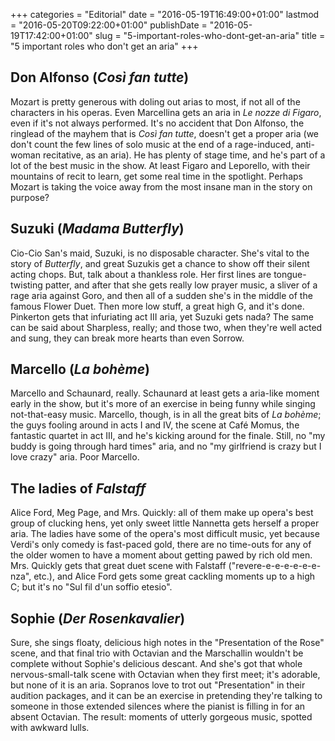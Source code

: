 +++
categories = "Editorial"
date = "2016-05-19T16:49:00+01:00"
lastmod = "2016-05-20T09:22:00+01:00"
publishDate = "2016-05-19T17:42:00+01:00"
slug = "5-important-roles-who-dont-get-an-aria"
title = "5 important roles who don&#039;t get an aria"
+++

## Don Alfonso (*Così fan tutte*)

Mozart is pretty generous with doling out arias to most, if not all of the characters in his operas. Even Marcellina gets an aria in *Le nozze di Figaro*, even if it's not always performed. It's no accident that Don Alfonso, the ringlead of the mayhem that is *Così fan tutte*, doesn't get a proper aria (we don't count the few lines of solo music at the end of a rage-induced, anti-woman recitative, as an aria). He has plenty of stage time, and he's part of a lot of the best music in the show. At least Figaro and Leporello, with their mountains of recit to learn, get some real time in the spotlight. Perhaps Mozart is taking the voice away from the most insane man in the story on purpose?

## Suzuki (*Madama Butterfly*)

Cio-Cio San's maid, Suzuki, is no disposable character. She's vital to the story of *Butterfly*, and great Suzukis get a chance to show off their silent acting chops. But, talk about a thankless role. Her first lines are tongue-twisting patter, and after that she gets really low prayer music, a sliver of a rage aria against Goro, and then all of a sudden she's in the middle of the famous Flower Duet. Then more low stuff, a great high G, and it's done. Pinkerton gets that infuriating act III aria, yet Suzuki gets nada? The same can be said about Sharpless, really; and those two, when they're well acted and sung, they can break more hearts than even Sorrow.

## Marcello (*La bohème*)

Marcello and Schaunard, really. Schaunard at least gets a aria-like moment early in the show, but it's more of an exercise in being funny while singing not-that-easy music. Marcello, though, is in all the great bits of *La bohème*; the guys fooling around in acts I and IV, the scene at Café Momus, the fantastic quartet in act III, and he's kicking around for the finale. Still, no "my buddy is going through hard times" aria, and no "my girlfriend is crazy but I love crazy" aria. Poor Marcello.

## The ladies of *Falstaff*

Alice Ford, Meg Page, and Mrs. Quickly: all of them make up opera's best group of clucking hens, yet only sweet little Nannetta gets herself a proper aria. The ladies have some of the opera's most difficult music, yet because Verdi's only comedy is fast-paced gold, there are no time-outs for any of the older women to have a moment about getting pawed by rich old men. Mrs. Quickly gets that great duet scene with Falstaff ("revere-e-e-e-e-e-e-nza", etc.), and Alice Ford gets some great cackling moments up to a high C; but it's no "Sul fil d'un soffio etesio".

## Sophie (*Der Rosenkavalier*)

Sure, she sings floaty, delicious high notes in the "Presentation of the Rose" scene, and that final trio with Octavian and the Marschallin wouldn't be complete without Sophie's delicious descant. And she's got that whole nervous-small-talk scene with Octavian when they first meet; it's adorable, but none of it is an aria. Sopranos love to trot out "Presentation" in their audition packages, and it can be an exercise in pretending they're talking to someone in those extended silences where the pianist is filling in for an absent Octavian. The result: moments of utterly gorgeous music, spotted with awkward lulls.
